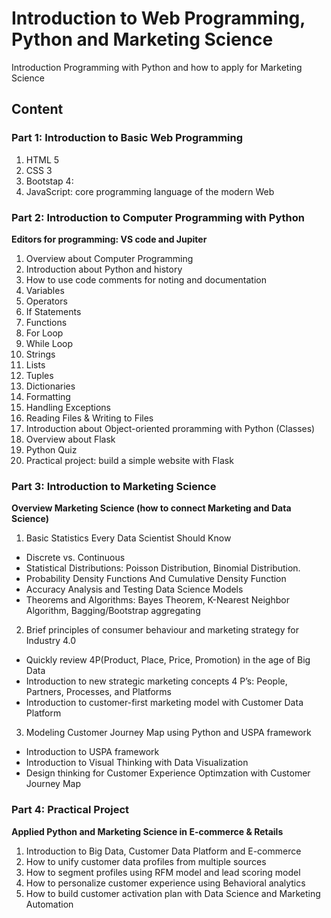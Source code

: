 # Introduction to Web Programming, Python and Marketing Science
Introduction Programming with Python and how to apply for Marketing Science 

## Content

### Part 1: Introduction to Basic Web Programming 
1. HTML 5 
2. CSS 3
3. Bootstap 4: 
4. JavaScript: core programming language of the modern Web

### Part 2: Introduction to Computer Programming with Python
**Editors for programming: VS code and Jupiter**

1. Overview about Computer Programming 
2. Introduction about Python and history
3. How to use code comments for noting and documentation
4. Variables
5. Operators
6. If Statements
7. Functions
8. For Loop
9. While Loop
10. Strings
11. Lists
12. Tuples
13. Dictionaries
14. Formatting
15. Handling Exceptions
16. Reading Files & Writing to Files
17. Introduction about Object-oriented proramming with Python (Classes)
18. Overview about Flask
19. Python Quiz 
20. Practical project: build a simple website with Flask

### Part 3: Introduction to Marketing Science 
**Overview Marketing Science (how to connect Marketing and Data Science)**

1. Basic Statistics Every Data Scientist Should Know
* Discrete vs. Continuous
* Statistical Distributions: Poisson Distribution, Binomial Distribution.
* Probability Density Functions And Cumulative Density Function
* Accuracy Analysis and Testing Data Science Models
* Theorems and Algorithms: Bayes Theorem, K-Nearest Neighbor Algorithm, Bagging/Bootstrap aggregating

2. Brief principles of consumer behaviour and marketing strategy for Industry 4.0
* Quickly review 4P(Product, Place, Price, Promotion) in the age of Big Data
* Introduction to new strategic marketing concepts 4 P’s: People, Partners, Processes, and Platforms
* Introduction to customer-first marketing model with Customer Data Platform

3. Modeling Customer Journey Map using Python and USPA framework
* Introduction to USPA framework
* Introduction to Visual Thinking with Data Visualization
* Design thinking for Customer Experience Optimzation with Customer Journey Map

### Part 4: Practical Project
**Applied Python and Marketing Science in E-commerce & Retails**
1. Introduction to Big Data, Customer Data Platform and E-commerce
2. How to unify customer data profiles from multiple sources
3. How to segment profiles using RFM model and lead scoring model
4. How to personalize customer experience using Behavioral analytics
5. How to build customer activation plan with Data Science and Marketing Automation
